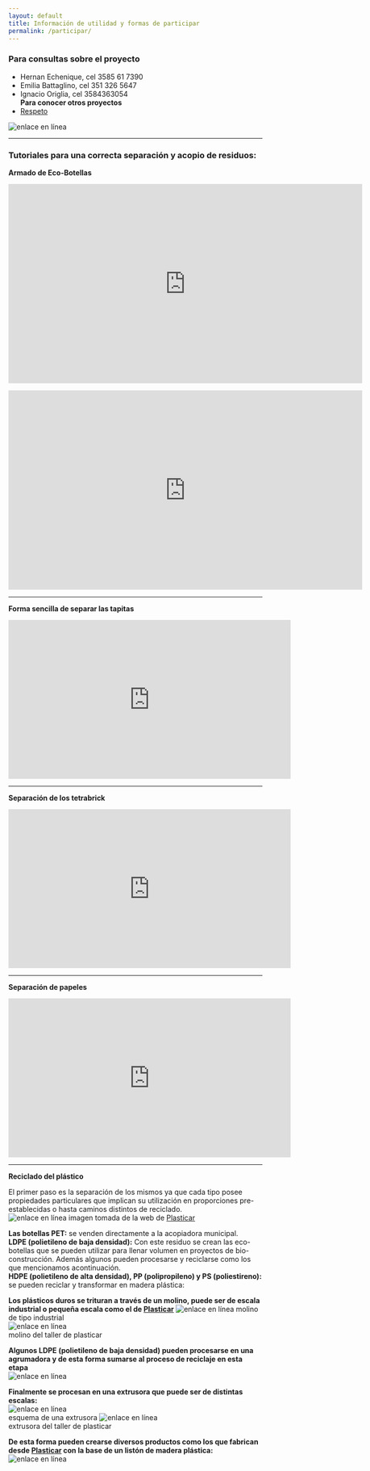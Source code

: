 ```yaml
---
layout: default
title: Información de utilidad y formas de participar
permalink: /participar/
---
```


### Para consultas sobre el proyecto  
- Hernan Echenique, cel 3585 61 7390  
- Emilia Battaglino, cel 351 326 5647  
- Ignacio Origlia, cel 3584363054  
__Para conocer otros proyectos__  
- [Respeto](https://respeto.org.ar)  

![enlace en línea](/img/panfleto.jpeg)

---

### Tutoriales para una correcta separación y acopio de residuos:

__Armado de Eco-Botellas__

<iframe width="702" height="395" src="https://www.youtube.com/embed/o_Cpvr_62p4" frameborder="0" allow="accelerometer; autoplay; encrypted-media; gyroscope; picture-in-picture" allowfullscreen></iframe>

<p id="imgcentrada"> <iframe width="702" height="395" src="https://www.youtube.com/embed/n3fzEF3u7To" frameborder="0" allow="accelerometer; autoplay; encrypted-media; gyroscope; picture-in-picture" allowfullscreen></iframe> </p>

---

__Forma sencilla de separar las tapitas__

<iframe width="560" height="315" src="https://www.youtube.com/embed/znBfPu97dDw" frameborder="0" allow="accelerometer; autoplay; encrypted-media; gyroscope; picture-in-picture" allowfullscreen></iframe>

---

__Separación de los tetrabrick__
<iframe width="560" height="315" src="https://www.youtube.com/embed/0rOXM-eur6U" frameborder="0" allow="accelerometer; autoplay; encrypted-media; gyroscope; picture-in-picture" allowfullscreen></iframe>

---

__Separación de papeles__
<iframe width="560" height="315" src="https://www.youtube.com/embed/U3ObOyIO85Q" frameborder="0" allow="accelerometer; autoplay; encrypted-media; gyroscope; picture-in-picture" allowfullscreen></iframe>

---

__Reciclado del plástico__

El primer paso es la separación de los mismos ya que cada tipo posee propiedades particulares que implican su utilización en proporciones pre-establecidas o hasta caminos distintos de reciclado.  
![enlace en línea](/img/plasticos.png)
imagen tomada de la web de [Plasticar](https://www.plasticar.ml/proceso-plasticar)  

__Las botellas PET:__ se venden directamente a la acopiadora municipal.  
__LDPE (polietileno de baja densidad):__ Con este residuo se crean las eco-botellas que se pueden utilizar para llenar volumen en proyectos de bio-construcción. Además algunos pueden procesarse y reciclarse como los que mencionamos acontinuación.   
__HDPE (polietileno de alta densidad), PP (polipropileno) y PS (poliestireno):__ se pueden reciclar y transformar en madera plástica:

__Los plásticos duros se trituran a través de un molino, puede ser de escala industrial o pequeña escala como el de [Plasticar](https://www.plasticar.ml/#Productos)__
![enlace en línea](/img/molino1.jpg)
molino de tipo industrial  
![enlace en línea](/img/molino2.png)  
molino del taller de plasticar  

__Algunos LDPE (polietileno de baja densidad) pueden procesarse en una agrumadora y de esta forma sumarse al proceso de reciclaje en esta etapa__  
![enlace en línea](/img/agrumadora.jpg)

__Finalmente se procesan en una extrusora que puede ser de distintas escalas:__  
![enlace en línea](/img/extrusora.jpg)  
esquema de una extrusora
![enlace en línea](/img/Extrusora2.jpg)  
extrusora del taller de plasticar  

__De esta forma pueden crearse diversos productos como los que fabrican desde [Plasticar](https://www.plasticar.ml/#Productos) con la base de un listón de madera plástica:__  
![enlace en línea](/img/liston.png)  
